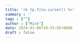 ```yaml
---
title: '<% tp.file.cursor() %>'
summary : ''
tags : [""] 
author : ["Mick"]
date: 2024-01-06T19:53:05+0800
draft : false
---
```

